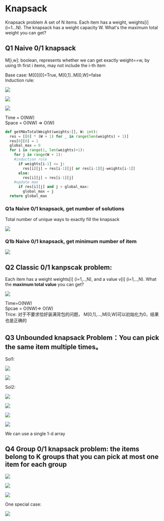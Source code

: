 # Knapsack

Knapsack problem A set of N items. Each item has a weight, weights\[i\] \(i=1...N\). The knapsack has a weight capacity W. What's the maximum total weight you can get?

## Q1 Naive 0/1 knapsack

M\[i,w\]: boolean, represents whether we can get exactly weight==w, by using th first i items, may not include the i-th item

Base case: M\[0\]\[0\]=True, M\[0,1\]..M\[0,W\]=false   
Induction rule:

![](../.gitbook/assets/image%20%2812%29.png)

![](../.gitbook/assets/image%20%2837%29.png)

![](../.gitbook/assets/image%20%289%29.png)

Time = O\(NW\)  
Space = O\(NW\) =&gt; O\(W\)

```python
def getMAxTotalWeight(weights:[], W: int):
  res = [[0] * (W + 1) for _ in range(len(weights) + 1)]
  res[0][0] = 1
  global_max = 0
  for i in range(1, len(weights)+1):
    for j in range(W + 1):
    #induction rule
      if weights[i-1] <= j:
        res[i][j] = res[i-1][j] or res[i-1][j-weights[i-1]]
      else:
        res[i][j] = res[i-1][j]
    #update max
      if res[i][j] and j > global_max:
        global_max = j
  return global_max
```

### Q1a Naive 0/1 knapsack, get number of solutions

Total number of unique ways to exactly fill the knapsack

![](../.gitbook/assets/image%20%2828%29.png)

### Q1b Naive 0/1 knapsack, get minimum number of item

![](../.gitbook/assets/image%20%2839%29.png)

## Q2 Classic 0/1 kanpscak problem:

Each item has a weight weights\[i\] \(i=1,..,N\), and a value v\[i\] \(i=1,..,N\). What the **maximum total value** you can get?

![](../.gitbook/assets/image%20%2825%29.png)

Time=O\(NW\)  
Spcae = O\(NW\)=&gt; O\(W\)  
Trice: 对于不要求恰好装满背包的问题， M\[0,1\],...,M\[0,W\]可以初始化为0，结果也是正确的

## Q3 Unbounded knapsack Problem：You can pick the same item multiple times。

Sol1:

![](../.gitbook/assets/image%20%2824%29.png)

![](../.gitbook/assets/image%20%2816%29.png)

Sol2:

![](../.gitbook/assets/image%20%2810%29.png)

![](../.gitbook/assets/image%20%286%29.png)

![](../.gitbook/assets/image%20%2817%29.png)

![](../.gitbook/assets/image%20%2827%29.png)

We can use a single 1-d array

## Q4 Group 0/1 knapsack problem: the items belong to K groups that you can pick at most one item for each group

![](../.gitbook/assets/image%20%2815%29.png)

![](../.gitbook/assets/image%20%2811%29.png)

![](../.gitbook/assets/image%20%2832%29.png)

One special case:

![](../.gitbook/assets/image%20%2838%29.png)

